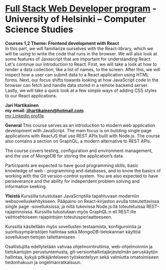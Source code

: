 # [Full Stack Web Developer program](https://fullstackopen.com) - University of Helsinki – Computer Science Studies

**Courses 1,2 Theme: Frontend development with React** <br />
In this part, we will familiarize ourselves with the React-library, which we will be using to write the code that runs in the browser. We will also look at some features of Javascript that are important for understanding React.
Let's continue our introduction to React. First, we will take a look at how to render a data collection, like a list of names, to the screen. After this, we will inspect how a user can submit data to a React application using HTML forms. Next, our focus shifts towards looking at how JavaScript code in the browser can fetch and handle data stored in a remote backend server. Lastly, we will take a quick look at a few simple ways of adding CSS styles to our React applications.


**Jari Hartikainen** <br />
**my email: jihartikainen@hotmail.com** <br />
[my Linkedin profile](https://www.linkedin.com/in/jari-hartikainen/)

**General**
This course serves as an introduction to modern web application development with JavaScript. The main focus is on building single page applications with ReactJS that use REST APIs built with Node.js. The course also contains a section on GraphQL, a modern alternative to REST APIs.

The course covers testing, configuration and environment management, and the use of MongoDB for storing the application’s data.

Participants are expected to have good programming skills, basic knowledge of web - programming and databases, and to know the basics of working with the Git version-control system. You are also expected to have perseverance and the ability for independent problem solving and information seeking.

**Yleistä**
Kurssilla tutustutaan JavaScriptilla tapahtuvaan moderniin websovelluskehitykseen.
Pääpaino on React-kirjaston avulla toteutettavissa single page -sovelluksissa, ja niitä tukevissa Node.js:llä toteutetuissa REST-rajapinnoissa. Kurssilla tutustutaan myös GraphQL:n eli REST:ille vaihtoehtoiseen rajapintojen toteutusperiaatteeseen.

Kurssilla käsitellään myös sovellusten testaamista, konfigurointia ja suoritusympäristöjen hallintaa sekä MongoDB-tietokannan käyttöä sovelluksen tietojen tallettamiseen

Osallistujilta edellytetään vahvaa ohjelmointirutiinia, web-ohjelmoinnin ja tietokantojen perustuntemusta, git-versionhallintajärjestelmän peruskäytön hallintaa, kykyä pitkäjänteiseen työskentelyyn sekä valmiutta omatoimiseen tiedonhakuun ja ongelmanratkaisuun.

